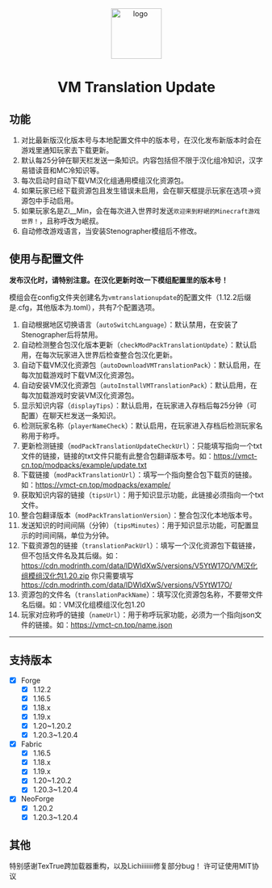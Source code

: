 <div align="center"> 
   <img height="100px" alt="logo" src="https://cdn.modrinth.com/data/wvCSIW08/a1ff154a62300a7e7813008d327a526503ad96f4.png"/> 
   <h1>VM Translation Update</h1>
</div> 

## 功能
1. 对比最新版汉化版本号与本地配置文件中的版本号，在汉化发布新版本时会在游戏里通知玩家去下载更新。
2. 默认每25分钟在聊天栏发送一条知识。内容包括但不限于汉化组冷知识，汉字易错读音和MC冷知识等。
3. 每次启动时自动下载VM汉化组通用模组汉化资源包。
4. 如果玩家已经下载资源包且发生错误未启用，会在聊天框提示玩家在选项->资源包中手动启用。
5. 如果玩家名是Zi__Min，会在每次进入世界时发送`欢迎来到籽岷的Minecraft游戏世界！`，且称呼改为岷叔。
6. 自动修改游戏语言，当安装Stenographer模组后不修改。

## 使用与配置文件

**发布汉化时，请特别注意。在汉化更新时改一下模组配置里的版本号！**

模组会在config文件夹创建名为`vmtranslationupdate`的配置文件（1.12.2后缀是.cfg，其他版本为.toml），共有7个配置选项。
1. 自动根据地区切换语言（`autoSwitchLanguage`）：默认禁用，在安装了Stenographer后将禁用。
2. 自动检测整合包汉化版本更新（`checkModPackTranslationUpdate`）：默认启用，在每次玩家进入世界后检查整合包汉化更新。
3. 自动下载VM汉化资源包（`autoDownloadVMTranslationPack`）：默认启用，在每次加载游戏时下载VM汉化资源包。
4. 自动安装VM汉化资源包（`autoInstallVMTranslationPack`）：默认启用，在每次加载游戏时安装VM汉化资源包。
5. 显示知识内容（`displayTips`）：默认启用，在玩家进入存档后每25分钟（可配置）在聊天栏发送一条知识。
6. 检测玩家名称（`playerNameCheck`）：默认启用，在玩家进入存档后检测玩家名称用于称呼。
7. 更新检测链接（`modPackTranslationUpdateCheckUrl`）：只能填写指向一个txt文件的链接，链接的txt文件只能有此整合包翻译版本号。如：https://vmct-cn.top/modpacks/example/update.txt
8. 下载链接（`modPackTranslationUrl`）：填写一个指向整合包下载页的链接。如：https://vmct-cn.top/modpacks/example/
9. 获取知识内容的链接（`tipsUrl`）：用于知识显示功能，此链接必须指向一个txt文件。
10. 整合包翻译版本（`modPackTranslationVersion`）：整合包汉化本地版本号。
11. 发送知识的时间间隔（分钟）（`tipsMinutes`）：用于知识显示功能，可配置显示的时间间隔，单位为分钟。
12. 下载资源包的链接（`translationPackUrl`）：填写一个汉化资源包下载链接，但不包括文件名及其后缀。如：https://cdn.modrinth.com/data/IDWIdXwS/versions/V5YtW17O/VM汉化组模组汉化包1.20.zip 你只需要填写 https://cdn.modrinth.com/data/IDWIdXwS/versions/V5YtW17O/
13. 资源包的文件名（`translationPackName`）：填写汉化资源包名称，不要带文件名后缀。如：VM汉化组模组汉化包1.20
14. 玩家对应称呼的链接（`nameUrl`）：用于称呼玩家功能，必须为一个指向json文件的链接。如：https://vmct-cn.top/name.json

--- 
## 支持版本
- [x] Forge
    - [x] 1.12.2
    - [x] 1.16.5
    - [x] 1.18.x
    - [x] 1.19.x
    - [x] 1.20~1.20.2
    - [x] 1.20.3~1.20.4
- [x] Fabric
    - [x] 1.16.5
    - [x] 1.18.x
    - [x] 1.19.x
    - [x] 1.20~1.20.2
    - [x] 1.20.3~1.20.4
- [x] NeoForge
    - [x] 1.20.2
    - [x] 1.20.3~1.20.4

## 其他
特别感谢TexTrue跨加载器重构，以及Lichiiiiiii修复部分bug！
许可证使用MIT协议

